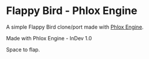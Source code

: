 # Flappy Bird - Phlox Engine

A simple Flappy Bird clone/port made with [Phlox Engine](https://github.com/yophlox/PhloxEngine).

Made with Phlox Engine - InDev 1.0

Space to flap.
